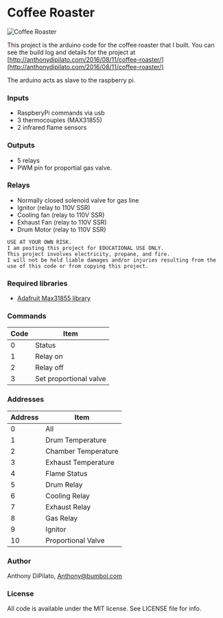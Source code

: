 # Coffee Roaster
![Coffee Roaster](http://anthonydipilato.com/wp-content/uploads/2018/03/roaster.jpg)

This project is the arduino code for the coffee roaster that I built.
You can see the build log and details for the project at [http://anthonydipilato.com/2016/08/11/coffee-roaster/](http://anthonydipilato.com/2016/08/11/coffee-roaster/)

The arduino acts as slave to the raspberry pi.

### Inputs
- RaspberyPi commands via usb 
- 3 thermocouples (MAX31855)
- 2 infrared flame sensors

### Outputs 
- 5 relays
- PWM pin for proportial gas valve.

### Relays
- Normally closed solenoid valve for gas line
- Ignitor (relay to 110V SSR)
- Cooling fan (relay to 110V SSR)
- Exhaust Fan (relay to 110V SSR)
- Drum Motor (relay to 110V SSR)

```
USE AT YOUR OWN RISK.
I am posting this project for EDUCATIONAL USE ONLY.
This project involves electricity, propane, and fire.
I will not be held liable damages and/or injuries resulting from the use of this code or from copying this project.
```

### Required libraries
- [Adafruit Max31855 library](https://github.com/adafruit/Adafruit-MAX31855-library)

### Commands

| Code 	| Item 				|
| --- 	| --- 				|	 
| 0	|	Status 			|
| 1	|	Relay on 		|
| 2	|	Relay off 		|
| 3	|	Set proportional valve 	|

### Addresses

| Address 	| Item 				|
| --- 		| --- 				|
| 0		|	All 			|
| 1		|	Drum Temperature 	|
| 2		|	Chamber Temperature 	|
| 3		|	Exhaust Temperature	|
| 4		|	Flame Status		|
| 5		|	Drum Relay		|
| 6		|	Cooling Relay		|
| 7		|	Exhaust Relay		|
| 8		|	Gas Relay		|
| 9		|	Ignitor			|
| 10		|	Proportional Valve	|

### Author
Anthony DiPilato, Anthony@bumbol.com

### License
All code is available under the MIT license. See LICENSE file for info.
